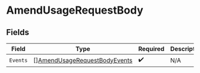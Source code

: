 # AmendUsageRequestBody


## Fields

| Field                                                                                   | Type                                                                                    | Required                                                                                | Description                                                                             |
| --------------------------------------------------------------------------------------- | --------------------------------------------------------------------------------------- | --------------------------------------------------------------------------------------- | --------------------------------------------------------------------------------------- |
| `Events`                                                                                | [][AmendUsageRequestBodyEvents](../../models/operations/amendusagerequestbodyevents.md) | :heavy_check_mark:                                                                      | N/A                                                                                     |